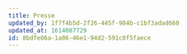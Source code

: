 ```yaml
---
title: Presse
updated_by: 1f7f4b5d-2f26-445f-984b-c1bf3adad660
updated_at: 1614087729
id: 8bdfe06a-1a06-46e1-94d2-591c8f5faece
---
```

